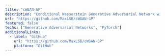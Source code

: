 ```yaml
---
title: "cWGAN-GP"
description: "Conditional Wasserstein Generative Adversarial Network with Gradient Penalty implementation for a Kaggle competition."
url: "https://github.com/MaxLSB/cWGAN-GP"
featured: false
techs: ["Generative Adversarial Networks", "PyTorch"]
additionalLinks:
  - label: "GitHub"
    url: "https://github.com/MaxLSB/cWGAN-GP"
    platform: "GitHub"
---
```

